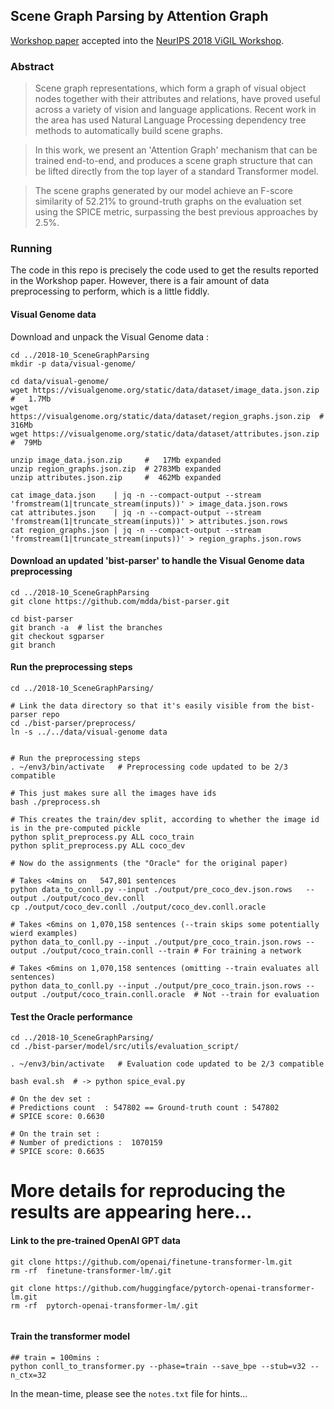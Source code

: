 ##  Scene Graph Parsing by Attention Graph

[Workshop paper](http://reddragon.ai/downloads/nips2018_ViGIL-workshop_CAMERA-READY.pdf) accepted into the [NeurIPS 2018 ViGIL Workshop](https://nips2018vigil.github.io/).


### Abstract

>  Scene graph representations, which form a graph of visual object nodes together with their attributes and relations, have proved useful across a variety of vision and language applications. Recent work in the area has used Natural Language Processing dependency tree methods to automatically build scene graphs.

>  In this work, we present an 'Attention Graph' mechanism that can be trained end-to-end, and produces a scene graph structure that can be lifted directly from the top layer of a standard Transformer model.

>  The scene graphs generated by our model achieve an F-score similarity of 52.21% to ground-truth graphs on the evaluation set using the SPICE metric, surpassing the best previous approaches by 2.5%.


### Running

The code in this repo is precisely the code used to get the results reported in the 
Workshop paper.  However, there is a fair amount of data preprocessing to perform,
which is a little fiddly.


#### Visual Genome data

Download and unpack the Visual Genome data :
```
cd ../2018-10_SceneGraphParsing
mkdir -p data/visual-genome/

cd data/visual-genome/
wget https://visualgenome.org/static/data/dataset/image_data.json.zip     #   1.7Mb
wget https://visualgenome.org/static/data/dataset/region_graphs.json.zip  # 316Mb
wget https://visualgenome.org/static/data/dataset/attributes.json.zip     #  79Mb

unzip image_data.json.zip     #   17Mb expanded
unzip region_graphs.json.zip  # 2783Mb expanded 
unzip attributes.json.zip     #  462Mb expanded

cat image_data.json    | jq -n --compact-output --stream 'fromstream(1|truncate_stream(inputs))' > image_data.json.rows
cat attributes.json    | jq -n --compact-output --stream 'fromstream(1|truncate_stream(inputs))' > attributes.json.rows
cat region_graphs.json | jq -n --compact-output --stream 'fromstream(1|truncate_stream(inputs))' > region_graphs.json.rows
```

####  Download an updated 'bist-parser' to handle the Visual Genome data preprocessing

```
cd ../2018-10_SceneGraphParsing
git clone https://github.com/mdda/bist-parser.git

cd bist-parser
git branch -a  # list the branches
git checkout sgparser
git branch
```

#### Run the preprocessing steps
```
cd ../2018-10_SceneGraphParsing/

# Link the data directory so that it's easily visible from the bist-parser repo
cd ./bist-parser/preprocess/
ln -s ../../data/visual-genome data


# Run the preprocessing steps
. ~/env3/bin/activate   # Preprocessing code updated to be 2/3 compatible

# This just makes sure all the images have ids
bash ./preprocess.sh

# This creates the train/dev split, according to whether the image id is in the pre-computed pickle
python split_preprocess.py ALL coco_train
python split_preprocess.py ALL coco_dev

# Now do the assignments (the "Oracle" for the original paper)

# Takes <4mins on   547,801 sentences
python data_to_conll.py --input ./output/pre_coco_dev.json.rows   --output ./output/coco_dev.conll
cp ./output/coco_dev.conll ./output/coco_dev.conll.oracle

# Takes <6mins on 1,070,158 sentences (--train skips some potentially wierd examples)
python data_to_conll.py --input ./output/pre_coco_train.json.rows --output ./output/coco_train.conll --train # For training a network

# Takes <6mins on 1,070,158 sentences (omitting --train evaluates all sentences)
python data_to_conll.py --input ./output/pre_coco_train.json.rows --output ./output/coco_train.conll.oracle  # Not --train for evaluation

```

#### Test the Oracle performance 
```
cd ../2018-10_SceneGraphParsing/
cd ./bist-parser/model/src/utils/evaluation_script/

. ~/env3/bin/activate   # Evaluation code updated to be 2/3 compatible

bash eval.sh  # -> python spice_eval.py

# On the dev set : 
# Predictions count  : 547802 == Ground-truth count : 547802
# SPICE score: 0.6630

# On the train set : 
# Number of predictions :  1070159
# SPICE score: 0.6635

```

#  More details for reproducing the results are appearing here...
#### Link to the pre-trained OpenAI GPT data

```
git clone https://github.com/openai/finetune-transformer-lm.git
rm -rf  finetune-transformer-lm/.git

git clone https://github.com/huggingface/pytorch-openai-transformer-lm.git
rm -rf  pytorch-openai-transformer-lm/.git


```


#### Train the transformer model 

```
## train = 100mins :
python conll_to_transformer.py --phase=train --save_bpe --stub=v32 --n_ctx=32
```




In the mean-time, please see the ```notes.txt``` file for hints...   
